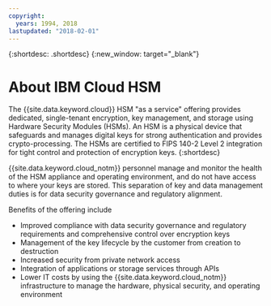 ```yaml
---
copyright:
  years: 1994, 2018
lastupdated: "2018-02-01"
---
```


{:shortdesc: .shortdesc}
{:new_window: target="_blank"}

# About IBM Cloud HSM

The {{site.data.keyword.cloud}} HSM "as a service" offering provides dedicated, single-tenant encryption, key management, and storage using Hardware Security Modules (HSMs). An HSM is a physical device that safeguards and manages digital keys for strong authentication and provides crypto-processing. The HSMs are certified to FIPS 140-2 Level 2 integration for tight control and protection of encryption keys. 
{:shortdesc}

 {{site.data.keyword.cloud_notm}} personnel manage and monitor the health of the HSM appliance and operating environment, and do not have access to where your keys are stored. This separation of key and data management duties is for data security governance and regulatory alignment.

Benefits of the offering include

  * Improved compliance with data security governance and regulatory requirements and comprehensive control over encryption keys
  * Management of the key lifecycle by the customer from creation to destruction
  * Increased security from private network access
  * Integration of applications or storage services through APIs
  * Lower IT costs by using the {{site.data.keyword.cloud_notm}} infrastructure to manage the hardware, physical security, and operating environment

